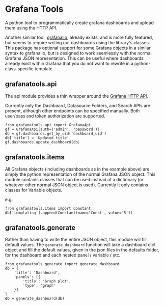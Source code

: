 # Grafana Tools

A python tool to programmatically create grafana dashboards and upload 
them using the HTTP API.

Another similar tool, [grafanalib](https://github.com/weaveworks/grafanalib), already exists,
and is more fully featured, but seems to require writing out dashboards using the library's 
classes. This package has optional support for some Grafana objects in a similar syntax to grafanalib, but is designed to work seemlessly with the normal Grafana JSON representation. This can be useful where dashboards already exist within Grafana that you do not want to rewrite in a python-class-specific template. 

## grafanatools.api

The api module provides a thin wrapper around the
[Grafana HTTP API](http://docs.grafana.org/http_api/).

Currently only the Dashboard, Datasource Folders, and Search APIs are present,
although other endpoints can be specified manually. Both user/pass and token 
authorization are supported.

```python3
from grafanatools.api import GrafanaApi
gf = GrafanaApi(auth=('admin', 'password'))
db = gf.dashboards.get_by_uid('dashboard_uid')
db['title'] = 'Updated title'
gf.dashboards.update_dashboard(db)
```


## grafanatools.items

All Grafana objects (including dashboards as in the example above) are simply the python representation of the normal Grafana JSON object. This module contains classes that can be used instead of a dictionary (or whatever other normal JSON object is used). Currently it only contains classes for Variable objects.

e.g.
```
from grafanatools.items import Constant
db['templating'].append(Constant(name='Const', value='5'))
```

## grafanatools.generate
Rather than having to write the entire JSON object, this module will fill default values.
The `generate_dashboard` function will take a dashboard dict object and fill
the default values, given in the json files in the defaults folder, for the dashboard
and each nested panel / variable / etc.

```
from grafanatools.generate import generate_dashboard
db = {
    'title': 'Dashboard',
    'panels': [{
        'title': 'Graph plot',
        'type': 'graph'
    }]
}
db = generate_dashboard(db)
```
